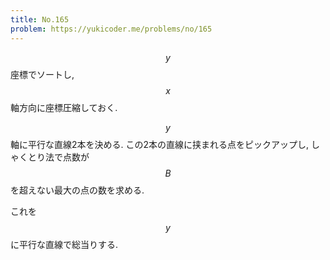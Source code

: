 ```yaml
---
title: No.165
problem: https://yukicoder.me/problems/no/165
---
```

$$ y $$ 座標でソートし, $$ x $$ 軸方向に座標圧縮しておく.

$$ y $$ 軸に平行な直線2本を決める. この2本の直線に挟まれる点をピックアップし, しゃくとり法で点数が $$ B $$ を超えない最大の点の数を求める.

これを $$ y $$ に平行な直線で総当りする.
